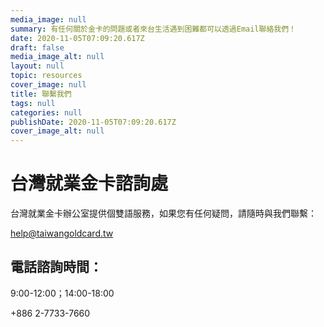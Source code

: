 ```yaml
---
media_image: null
summary: 有任何關於金卡的問題或者來台生活遇到困難都可以透過Email聯絡我們！
date: 2020-11-05T07:09:20.617Z
draft: false
media_image_alt: null
layout: null
topic: resources
cover_image: null
title: 聯繫我們
tags: null
categories: null
publishDate: 2020-11-05T07:09:20.617Z
cover_image_alt: null
---
```

# 台灣就業金卡諮詢處

台灣就業金卡辦公室提供個雙語服務，如果您有任何疑問，請隨時與我們聯繫：

help@taiwangoldcard.tw

## 電話諮詢時間：

9:00-12:00；14:00-18:00

+886 2-7733-7660